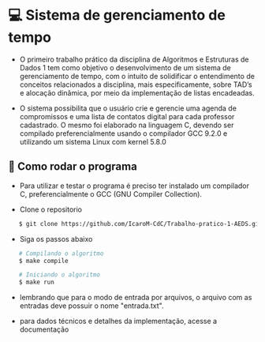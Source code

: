 
# 💻 Sistema de gerenciamento de tempo

  - O primeiro trabalho prático da disciplina de Algoritmos e Estruturas de Dados 1 tem como objetivo 
  o desenvolvimento de um sistema de gerenciamento de tempo, com o intuito de solidificar o entendimento de conceitos 
  relacionados a disciplina, mais especificamente, sobre TAD’s e alocação dinâmica, por meio da implementação de listas encadeadas. 
  
  - O sistema possibilita que o usuário crie e gerencie uma agenda de compromissos e uma lista de 
  contatos digital para cada professor cadastrado. O mesmo foi elaborado na linguagem C, devendo ser compilado 
  preferencialmente usando o compilador GCC 9.2.0 e utilizando um sistema Linux com kernel 5.8.0

## 🚀 Como rodar o programa

- Para utilizar e testar o programa é preciso ter instalado um compilador C, preferencialmente o GCC (GNU Compiler Collection).

- Clone o repositorio

```bash
   $ git clone https://github.com/IcaroM-CdC/Trabalho-pratico-1-AEDS.git
```


- Siga os passos abaixo
```bash
   # Compilando o algoritmo
   $ make compile

   # Iniciando o algoritmo
   $ make run
```

- lembrando que para o modo de entrada por arquivos, o arquivo com as entradas deve possuir o nome "entrada.txt".

- para dados técnicos e detalhes da implementação, acesse a documentação
